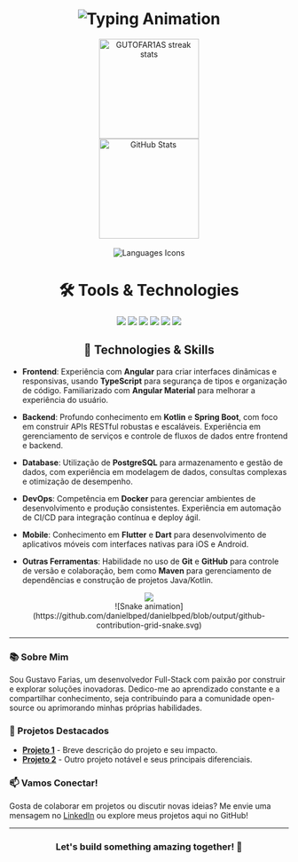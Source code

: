 <h1 align="center">
  <!-- Typing Animation -->
  <img src="https://readme-typing-svg.demolab.com?font=Fira+Code&weight=500&size=24&duration=4000&pause=500&center=true&vCenter=true&width=600&lines=Welcome!;Full-Stack+Developer;Tech+Enthusiast;Open+Source+Explorer" alt="Typing Animation">
</h1>

<div align="center">
  <a href="https://github.com/GUTOFAR1AS">
    <!-- Commit Graph -->
    <img height="180em" src="http://github-readme-streak-stats.herokuapp.com?user=GUTOFAR1AS&theme=dark&background=000000&date_format=M%20j%5B%2C%20Y%5D&border=DD2727" alt="GUTOFAR1AS streak stats"/>
  </a>
</div>

<div align="center">
  <a href="https://github.com/GUTOFAR1AS">
    <img height="180em" src="https://github-readme-stats.vercel.app/api?username=GUTOFAR1AS&show_icons=true&theme=dark&count_private=true&hide_border=true" alt="GitHub Stats"/>
  </a>
</div>

<div align="center"><br>
  <!-- Favorite Languages Icons Animation -->
  <img src="https://skillicons.dev/icons?i=js,ts,java,kotlin,spring,flutter,angular,docker,maven,dart&theme=dark&perline=5" alt="Languages Icons"/>
</div>

<div align="center">
 <strong><h1>🛠️ Tools & Technologies</h1></strong>
</div>
<div align="center">
  <img src="https://img.shields.io/badge/Frontend-Angular-informational?style=flat&logo=angular&logoColor=white&color=DD0031" />
  <img src="https://img.shields.io/badge/Backend-Kotlin-informational?style=flat&logo=kotlin&logoColor=white&color=0074B1" />
  <img src="https://img.shields.io/badge/Backend-Spring-informational?style=flat&logo=spring&logoColor=white&color=6DB33F" />
  <img src="https://img.shields.io/badge/Database-PostgreSQL-informational?style=flat&logo=postgresql&logoColor=white&color=4169E1" />
  <img src="https://img.shields.io/badge/CI/CD-Docker-informational?style=flat&logo=docker&logoColor=white&color=2496ED" />
  <img src="https://img.shields.io/badge/Build-Maven-informational?style=flat&logo=apache-maven&logoColor=white&color=C71A36" />
</div>

<div align="center">
 <h2>🌟 Technologies & Skills</h2>
</div>

- **Frontend**: Experiência com **Angular** para criar interfaces dinâmicas e responsivas, usando **TypeScript** para segurança de tipos e organização de código. Familiarizado com **Angular Material** para melhorar a experiência do usuário.
  
- **Backend**: Profundo conhecimento em **Kotlin** e **Spring Boot**, com foco em construir APIs RESTful robustas e escaláveis. Experiência em gerenciamento de serviços e controle de fluxos de dados entre frontend e backend.

- **Database**: Utilização de **PostgreSQL** para armazenamento e gestão de dados, com experiência em modelagem de dados, consultas complexas e otimização de desempenho.

- **DevOps**: Competência em **Docker** para gerenciar ambientes de desenvolvimento e produção consistentes. Experiência em automação de CI/CD para integração contínua e deploy ágil.

- **Mobile**: Conhecimento em **Flutter** e **Dart** para desenvolvimento de aplicativos móveis com interfaces nativas para iOS e Android.

- **Outras Ferramentas**: Habilidade no uso de **Git** e **GitHub** para controle de versão e colaboração, bem como **Maven** para gerenciamento de dependências e construção de projetos Java/Kotlin.

<div align="center">
  <a href="https://www.linkedin.com/in/gustavo-farias-a21274304/" target="_blank">
    <img src="https://img.shields.io/badge/-LinkedIn-%230077B5?style=for-the-badge&logo=linkedin&logoColor=white" target="_blank">
  </a>
</div>

<div align="center">
  <!-- Snake animation -->
  ![Snake animation](https://github.com/danielbped/danielbped/blob/output/github-contribution-grid-snake.svg)
</div>

---

### 📚 Sobre Mim

Sou Gustavo Farias, um desenvolvedor Full-Stack com paixão por construir e explorar soluções inovadoras. Dedico-me ao aprendizado constante e a compartilhar conhecimento, seja contribuindo para a comunidade open-source ou aprimorando minhas próprias habilidades.

### 🚀 Projetos Destacados

- **[Projeto 1](link_do_projeto_1)** - Breve descrição do projeto e seu impacto.
- **[Projeto 2](link_do_projeto_2)** - Outro projeto notável e seus principais diferenciais.

### 📫 Vamos Conectar!

Gosta de colaborar em projetos ou discutir novas ideias? Me envie uma mensagem no [LinkedIn](https://www.linkedin.com/in/gustavo-farias-a21274304/) ou explore meus projetos aqui no GitHub!

---

<div align="center">
  <h3>Let's build something amazing together! 🚀</h3>
</div>
